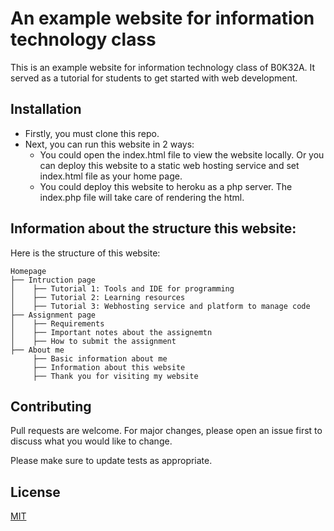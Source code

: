 # An example website for information technology class

This is an example website for information technology class of B0K32A. It served as a tutorial for students to get started with web development.

## Installation

- Firstly, you must clone this repo.
- Next, you can run this website in 2 ways:
    - You could open the index.html file to view the website locally. Or you can deploy this website to a static web hosting service and set index.html file as your home page.
    - You could deploy this website to heroku as a php server. The index.php file will take care of rendering the html.

## Information about the structure this website:
Here is the structure of this website:

```
Homepage 
├── Intruction page
│    ├── Tutorial 1: Tools and IDE for programming
│    ├── Tutorial 2: Learning resources
│    ├── Tutorial 3: Webhosting service and platform to manage code
├── Assignment page
│    ├── Requirements
│    ├── Important notes about the assignemtn
│    ├── How to submit the assignment
├── About me
     ├── Basic information about me
     ├── Information about this website
     ├── Thank you for visiting my website
```

## Contributing
Pull requests are welcome. For major changes, please open an issue first to discuss what you would like to change.

Please make sure to update tests as appropriate.

## License
[MIT](https://choosealicense.com/licenses/mit/)
